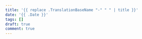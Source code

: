 ```yaml
---
title: '{{ replace .TranslationBaseName "-" " " | title }}'
date: '{{ .Date }}'
tags: []
draft: true
comment: true
---
```

